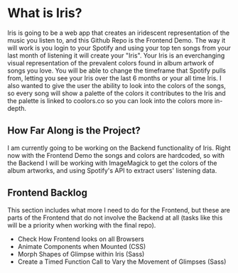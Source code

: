 # What is Iris?

Iris is going to be a web app that creates an iridescent representation of the music you listen to, and this Github Repo is the Frontend Demo. The way it will work is you login to your Spotify and using your top ten songs from your last month of listening it will create your "Iris". Your Iris is an everchanging visual representation of the prevalent colors found in album artwork of songs you love. You will be able to change the timeframe that Spotify pulls from, letting you see your Iris over the last 6 months or your all time Iris. I also wanted to give the user the ability to look into the colors of the songs, so every song will show a palette of the colors it contributes to the Iris and the palette is linked to coolors.co so you can look into the colors more in-depth.

## How Far Along is the Project?

I am currently going to be working on the Backend functionality of Iris. Right now with the Frontend Demo the songs and colors are hardcoded, so with the Backend I will be working with ImageMagick to get the colors of the album artworks, and using Spotify's API to extract users' listening data.

## Frontend Backlog

This section includes what more I need to do for the Frontend, but these are parts of the Frontend that do not involve the Backend at all (tasks like this will be a priority when working with the final repo).

- Check How Frontend looks on all Browsers
- Animate Components when Mounted (CSS)
- Morph Shapes of Glimpse within Iris (Sass)
- Create a Timed Function Call to Vary the Movement of Glimpses (Sass)